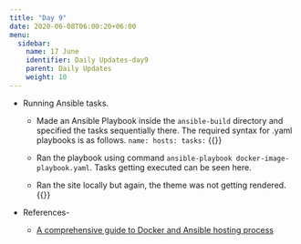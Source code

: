 ```yaml
---
title: "Day 9"
date: 2020-06-08T06:00:20+06:00
menu:
  sidebar:
    name: 17 June
    identifier: Daily Updates-day9
    parent: Daily Updates
    weight: 10
---
```



    
- Running Ansible tasks.

  - Made an Ansible Playbook inside the `ansible-build` directory and specified the tasks sequentially there. The required syntax for .yaml playbooks is as follows.
    `name:
     hosts:
     tasks:`
    {{<asciinema eN5RfLSzCWakcOfduYB75OGh5>}}
  
  - Ran the playbook using command `ansible-playbook docker-image-playbook.yaml`. Tasks getting executed can be seen here.
  
  - Ran the site locally but again, the theme was not getting rendered.
    {{<asciinema PfnhlLwFxu5yZqKGjiF1RYkrf>}}

- References-
  * [A comprehensive guide to Docker and Ansible hosting process](https://www.youtube.com/watch?v=kkazBPHc4bk&t=198s)



